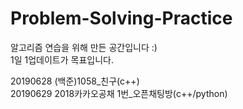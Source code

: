 # Problem-Solving-Practice
알고리즘 연습을 위해 만든 공간입니다 :)<br>
1일 1업데이트가 목표입니다.

20190628 (백준)1058_친구(c++)<br>
20190629 2018카카오공채 1번_오픈채팅방(c++/python)
